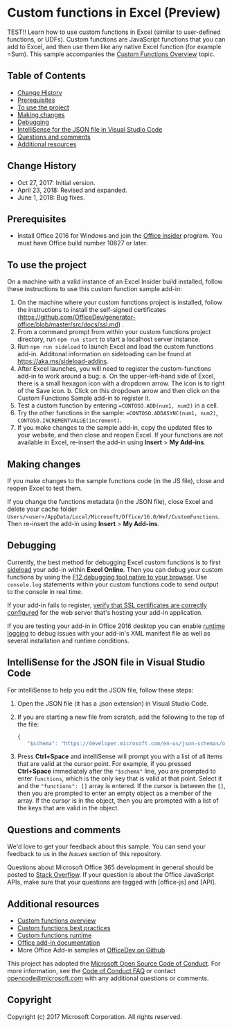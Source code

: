 # Custom functions in Excel (Preview)

TEST!! Learn how to use custom functions in Excel (similar to user-defined functions, or UDFs). Custom functions are JavaScript functions that you can add to Excel, and then use them like any native Excel function (for example =Sum). This sample accompanies the [Custom Functions Overview](https://docs.microsoft.com/office/dev/add-ins/excel/custom-functions-overview) topic.

## Table of Contents
* [Change History](#change-history)
* [Prerequisites](#prerequisites)
* [To use the project](#to-use-the-project)
* [Making changes](#making-changes)
* [Debugging](#debugging)
* [IntelliSense for the JSON file in Visual Studio Code](#intellisense-for-the-json-file-in-visual-studio-code)
* [Questions and comments](#questions-and-comments)
* [Additional resources](#additional-resources)

## Change History

* Oct 27, 2017: Initial version.
* April 23, 2018: Revised and expanded.
* June 1, 2018: Bug fixes.

## Prerequisites

* Install Office 2016 for Windows and join the [Office Insider](https://products.office.com/en-us/office-insider) program. You must have Office build number 10827 or later.

## To use the project

On a machine with a valid instance of an Excel Insider build installed, follow these instructions to use this custom function sample add-in:

1. On the machine where your custom functions project is installed, follow the instructions to install the self-signed certificates (https://github.com/OfficeDev/generator-office/blob/master/src/docs/ssl.md) . 
2. From a command prompt from within your custom functions project directory, run `npm run start` to start a localhost server instance. 
3. Run `npm run sideload` to launch Excel and load the custom functions add-in. Additonal information on sideloading can be found at <https://aka.ms/sideload-addins>.
4. After Excel launches, you will need to register the custom-functions add-in to work around a bug:
    a. On the upper-left-hand side of Excel, there is a small hexagon icon with a dropdown arrow. The icon is to right of the Save icon.
    b. Click on this dropdown arrow and then click on the Custom Functions Sample add-in to register it.
5. Test a custom function by entering `=CONTOSO.ADD(num1, num2)` in a cell.
6. Try the other functions in the sample: `=CONTOSO.ADDASYNC(num1, num2)`, `CONTOSO.INCREMENTVALUE(increment)`.
7. If you make changes to the sample add-in, copy the updated files to your website, and then close and reopen Excel. If your functions are not available in Excel, re-insert the add-in using **Insert** > **My Add-ins**.

## Making changes
If you make changes to the sample functions code (in the JS file), close and reopen Excel to test them.

If you change the functions metadata (in the JSON file), close Excel and delete your cache folder `Users/<user>/AppData/Local/Microsoft/Office/16.0/Wef/CustomFunctions`. Then re-insert the add-in using **Insert** > **My Add-ins**.

## Debugging
Currently, the best method for debugging Excel custom functions is to first [sideload](https://docs.microsoft.com/office/dev/add-ins/testing/sideload-office-add-ins-for-testing) your add-in within **Excel Online**. Then you can debug your custom functions by using the [F12 debugging tool native to your browser](https://docs.microsoft.com/office/dev/add-ins/testing/debug-add-ins-in-office-online). Use `console.log` statements within your custom functions code to send output to the console in real time.

If your add-in fails to register, [verify that SSL certificates are correctly configured](https://github.com/OfficeDev/generator-office/blob/master/src/docs/ssl.md) for the web server that's hosting your add-in application.

If you are testing your add-in in Office 2016 desktop you can enable [runtime logging](https://docs.microsoft.com/office/dev/add-ins/testing/troubleshoot-manifest#use-runtime-logging-to-debug-your-add-in) to debug issues with your add-in's XML manifest file as well as several installation and runtime conditions.

## IntelliSense for the JSON file in Visual Studio Code	
For intelliSense to help you edit the JSON file, follow these steps:

1. Open the JSON file (it has a .json extension) in Visual Studio Code.	
2. If you are starting a new file from scratch, add the following to the top of the file:	
	
     ```js	
    {	
        "$schema": "https://developer.microsoft.com/en-us/json-schemas/office-js/custom-functions.schema.json",	
    ```	
3. Press **Ctrl+Space** and intelliSense will prompt you with a list of all items that are valid at the cursor point. For example, if you pressed **Ctrl+Space** immediately after the `"$schema"` line, you are prompted to enter `functions`, which is the only key that is valid at that point. Select it and the `"functions": []` array is entered. If the cursor is between the `[]`, then you are prompted to enter an empty object as a member of the array. If the cursor is in the object, then you are prompted with a list of the keys that are valid in the object.

## Questions and comments

We'd love to get your feedback about this sample. You can send your feedback to us in the *Issues* section of this repository.

Questions about Microsoft Office 365 development in general should be posted to [Stack Overflow](http://stackoverflow.com/questions/tagged/office-js+API). If your question is about the Office JavaScript APIs, make sure that your questions are tagged with [office-js] and [API].

## Additional resources

* [Custom functions overview](https://docs.microsoft.com/office/dev/add-ins/excel/custom-functions-overview)
* [Custom functions best practices](https://docs.microsoft.com/office/dev/add-ins/excel/custom-functions-best-practices)
* [Custom functions runtime](https://docs.microsoft.com/office/dev/add-ins/excel/custom-functions-runtime) 
* [Office add-in documentation](https://docs.microsoft.com/office/dev/add-ins/overview/office-add-ins)
* More Office Add-in samples at [OfficeDev on Github](https://github.com/officedev)

This project has adopted the [Microsoft Open Source Code of Conduct](https://opensource.microsoft.com/codeofconduct/). For more information, see the [Code of Conduct FAQ](https://opensource.microsoft.com/codeofconduct/faq/) or contact [opencode@microsoft.com](mailto:opencode@microsoft.com) with any additional questions or comments.

## Copyright
Copyright (c) 2017 Microsoft Corporation. All rights reserved.
